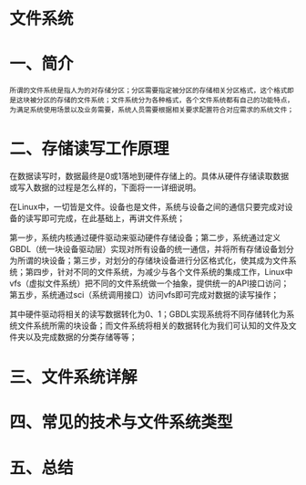 # 文件系统

# 一、简介

```
所谓的文件系统是指人为的对存储分区；分区需要指定被分区的存储相关分区格式，这个格式即是这块被分区的存储的文件系统；文件系统分为各种格式，各个文件系统都有自己的功能特点，为满足系统使用场景以及业务需要，系统人员需要根据相关要求配置符合对应需求的系统文件；
```

# 二、存储读写工作原理

在数据读写时，数据最终是0或1落地到硬件存储上的。具体从硬件存储读取数据或写入数据的过程是怎么样的，下面将一一详细说明。

在Linux中，一切皆是文件。设备也是文件，系统与设备之间的通信只要完成对设备的读写即可完成，在此基础上，再讲文件系统；

第一步，系统内核通过硬件驱动来驱动硬件存储设备；第二步，系统通过定义GBDL（统一块设备驱动层）实现对所有设备的统一通信，并将所有存储设备划分为所谓的块设备；第三步，对划分的存储块设备进行分区格式化，使其成为文件系统；第四步，针对不同的文件系统，为减少与各个文件系统的集成工作，Linux中vfs（虚拟文件系统）把不同的文件系统做一个抽象，提供统一的API接口访问；第五步，系统通过sci（系统调用接口）访问vfs即可完成对数据的读写操作；

其中硬件驱动将相关的读写数据转化为0、1；GBDL实现系统将不同存储转化为系统文件系统所需的块设备；而文件系统将相关的数据转化为我们可认知的文件及文件夹以及完成数据的分类存储等等；

# 三、文件系统详解

# 四、常见的技术与文件系统类型

# 五、总结